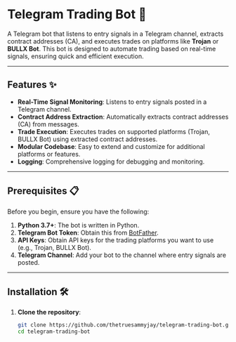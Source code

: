 # Telegram Trading Bot 🤖

A Telegram bot that listens to entry signals in a Telegram channel, extracts contract addresses (CA), and executes trades on platforms like **Trojan** or **BULLX Bot**. This bot is designed to automate trading based on real-time signals, ensuring quick and efficient execution.

---

## Features ✨

- **Real-Time Signal Monitoring**: Listens to entry signals posted in a Telegram channel.
- **Contract Address Extraction**: Automatically extracts contract addresses (CA) from messages.
- **Trade Execution**: Executes trades on supported platforms (Trojan, BULLX Bot) using extracted contract addresses.
- **Modular Codebase**: Easy to extend and customize for additional platforms or features.
- **Logging**: Comprehensive logging for debugging and monitoring.

---

## Prerequisites 📋

Before you begin, ensure you have the following:

1. **Python 3.7+**: The bot is written in Python.
2. **Telegram Bot Token**: Obtain this from [BotFather](https://core.telegram.org/bots#botfather).
3. **API Keys**: Obtain API keys for the trading platforms you want to use (e.g., Trojan, BULLX Bot).
4. **Telegram Channel**: Add your bot to the channel where entry signals are posted.

---

## Installation 🛠️

1. **Clone the repository**:
   ```bash
   git clone https://github.com/thetruesammyjay/telegram-trading-bot.git
   cd telegram-trading-bot

